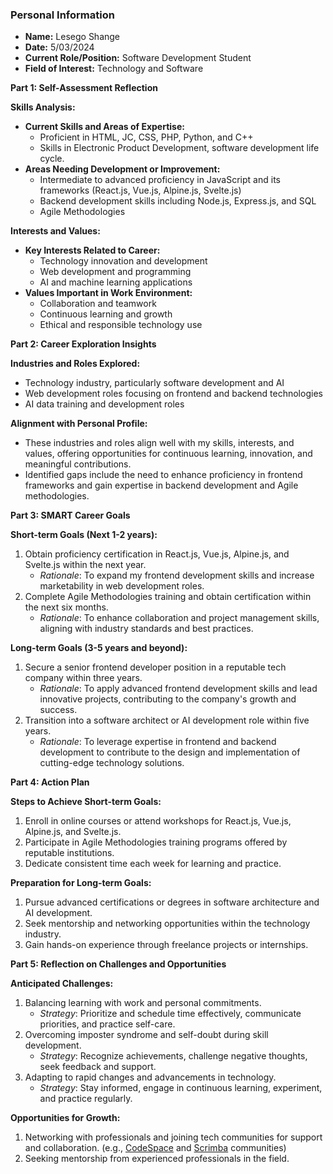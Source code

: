 ### Personal Information

- **Name:** Lesego Shange
- **Date:** 5/03/2024
- **Current Role/Position:** Software Development Student
- **Field of Interest:** Technology and Software

**Part 1: Self-Assessment Reflection**

**Skills Analysis:**
- **Current Skills and Areas of Expertise:**
  - Proficient in HTML, JC, CSS, PHP, Python, and C++
  - Skills in Electronic Product Development, software development life cycle.
- **Areas Needing Development or Improvement:**
  - Intermediate to advanced proficiency in JavaScript and its frameworks (React.js, Vue.js, Alpine.js, Svelte.js)
  - Backend development skills including Node.js, Express.js, and SQL
  - Agile Methodologies

**Interests and Values:**
- **Key Interests Related to Career:**
  - Technology innovation and development
  - Web development and programming
  - AI and machine learning applications
- **Values Important in Work Environment:**
  - Collaboration and teamwork
  - Continuous learning and growth
  - Ethical and responsible technology use

**Part 2: Career Exploration Insights**

**Industries and Roles Explored:**
- Technology industry, particularly software development and AI
- Web development roles focusing on frontend and backend technologies
- AI data training and development roles

**Alignment with Personal Profile:**
- These industries and roles align well with my skills, interests, and values, offering opportunities for continuous learning, innovation, and meaningful contributions.
- Identified gaps include the need to enhance proficiency in frontend frameworks and gain expertise in backend development and Agile methodologies.

**Part 3: SMART Career Goals**

**Short-term Goals (Next 1-2 years):**
1. Obtain proficiency certification in React.js, Vue.js, Alpine.js, and Svelte.js within the next year.
   - *Rationale*: To expand my frontend development skills and increase marketability in web development roles.
2. Complete Agile Methodologies training and obtain certification within the next six months.
   - *Rationale*: To enhance collaboration and project management skills, aligning with industry standards and best practices.

**Long-term Goals (3-5 years and beyond):**
1. Secure a senior frontend developer position in a reputable tech company within three years.
   - *Rationale*: To apply advanced frontend development skills and lead innovative projects, contributing to the company's growth and success.
2. Transition into a software architect or AI development role within five years.
   - *Rationale*: To leverage expertise in frontend and backend development to contribute to the design and implementation of cutting-edge technology solutions.

**Part 4: Action Plan**

**Steps to Achieve Short-term Goals:**
1. Enroll in online courses or attend workshops for React.js, Vue.js, Alpine.js, and Svelte.js.
2. Participate in Agile Methodologies training programs offered by reputable institutions.
3. Dedicate consistent time each week for learning and practice.

**Preparation for Long-term Goals:**
1. Pursue advanced certifications or degrees in software architecture and AI development.
2. Seek mentorship and networking opportunities within the technology industry.
3. Gain hands-on experience through freelance projects or internships.

**Part 5: Reflection on Challenges and Opportunities**

**Anticipated Challenges:**
1. Balancing learning with work and personal commitments.
   - *Strategy*: Prioritize and schedule time effectively, communicate priorities, and practice self-care.
2. Overcoming imposter syndrome and self-doubt during skill development.
   - *Strategy*: Recognize achievements, challenge negative thoughts, seek feedback and support.
3. Adapting to rapid changes and advancements in technology.
   - *Strategy*: Stay informed, engage in continuous learning, experiment, and practice regularly.

**Opportunities for Growth:**
1. Networking with professionals and joining tech communities for support and collaboration. (e.g., [CodeSpace](https://www.codespace.co.za/) and [Scrimba](https://scrimba.com/) communities)
2. Seeking mentorship from experienced professionals in the field.
